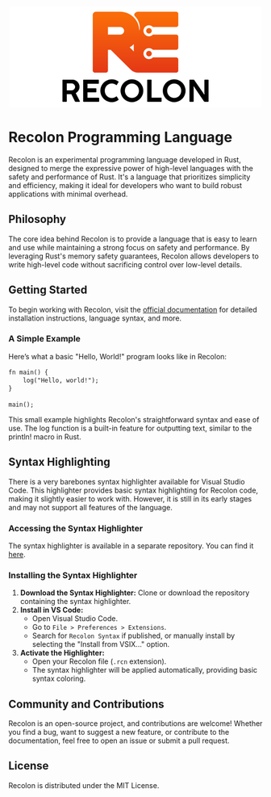 <p align="center">
  <img src="https://github.com/breijen/recolon/blob/main/rcn-logo.png" alt="Recolon Logo">
</p>


# Recolon Programming Language

Recolon is an experimental programming language developed in Rust, designed to merge the expressive power of high-level languages with the safety and performance of Rust. It's a language that prioritizes simplicity and efficiency, making it ideal for developers who want to build robust applications with minimal overhead.

## Philosophy

The core idea behind Recolon is to provide a language that is easy to learn and use while maintaining a strong focus on safety and performance. By leveraging Rust's memory safety guarantees, Recolon allows developers to write high-level code without sacrificing control over low-level details.

## Getting Started

To begin working with Recolon, visit the [official documentation](https://recolon-lang.org/) for detailed installation instructions, language syntax, and more.

### A Simple Example

Here’s what a basic "Hello, World!" program looks like in Recolon:

```recolon
fn main() {
    log("Hello, world!");
}

main();
```

This small example highlights Recolon's straightforward syntax and ease of use. The log function is a built-in feature for outputting text, similar to the println! macro in Rust.

## Syntax Highlighting

There is a very barebones syntax highlighter available for Visual Studio Code. This highlighter provides basic syntax highlighting for Recolon code, making it slightly easier to work with. However, it is still in its early stages and may not support all features of the language.

### Accessing the Syntax Highlighter

The syntax highlighter is available in a separate repository. You can find it [here](https://github.com/Breijen/recolon-highlights).

### Installing the Syntax Highlighter

1. **Download the Syntax Highlighter:** Clone or download the repository containing the syntax highlighter.
2. **Install in VS Code:**
    - Open Visual Studio Code.
    - Go to `File > Preferences > Extensions`.
    - Search for `Recolon Syntax` if published, or manually install by selecting the "Install from VSIX..." option.
3. **Activate the Highlighter:**
    - Open your Recolon file (`.rcn` extension).
    - The syntax highlighter will be applied automatically, providing basic syntax coloring.

## Community and Contributions

Recolon is an open-source project, and contributions are welcome! Whether you find a bug, want to suggest a new feature, or contribute to the documentation, feel free to open an issue or submit a pull request.

## License

Recolon is distributed under the MIT License.
